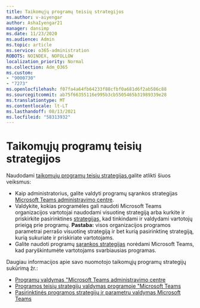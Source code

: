```yaml
---
title: Taikomųjų programų teisių strategijos
ms.author: v-aiyengar
author: AshaIyengar21
manager: dansimp
ms.date: 11/23/2020
ms.audience: Admin
ms.topic: article
ms.service: o365-administration
ROBOTS: NOINDEX, NOFOLLOW
localization_priority: Normal
ms.collection: Adm_O365
ms.custom:
- "9000730"
- "7273"
ms.openlocfilehash: f07fa4a64fb64233f88cfbf0a681d6f2ab586c88
ms.sourcegitcommit: ab75f66355116e995b3cb5505465b31989339e28
ms.translationtype: MT
ms.contentlocale: lt-LT
ms.lasthandoff: 08/13/2021
ms.locfileid: "58313932"
---
```

# <a name="app-permission-policies"></a>Taikomųjų programų teisių strategijos

Naudodami [taikomųjų programų teisių strategijas,](https://docs.microsoft.com/microsoftteams/teams-app-permission-policies)galite atlikti šiuos veiksmus:
- Kaip administratorius, galite valdyti programų sąrankos strategijas [Microsoft Teams administravimo centre](https://admin.teams.microsoft.com/policies/app-permission).
- Valdykite, kokias programėles gali naudoti Microsoft Teams organizacijos vartotojai naudodami visuotinę strategiją arba kurkite ir priskirkite pasirinktines [strategijas,](https://docs.microsoft.com/microsoftteams/teams-app-permission-policies#create-a-custom-app-permission-policy) kad tinkindami ir valdydami vartotojų prieigą prie programų. 
**Pastaba:** visos organizacijos programos parametrai perrašo visuotinę strategiją ir bet kurią pasirinktinę strategiją, kurią sukuriate ir priskiriate vartotojams.
- Galite naudoti programų [sąrankos strategijas](https://docs.microsoft.com/microsoftteams/teams-app-setup-policies) norėdami Microsoft Teams, kad paryškintumėte vartotojams svarbiausias programas. 


Daugiau informacijos apie savo nuomotojo taikomųjų programų strategijų sukūrimą žr.:
- [Programų valdymas "Microsoft Teams administravimo centre](https://docs.microsoft.com/MicrosoftTeams/manage-apps)
- [Programos teisių strategijų valdymas programoje "Microsoft Teams](https://docs.microsoft.com/microsoftteams/teams-app-permission-policies)
- [Pasirinktinės programos strategijų ir parametrų valdymas Microsoft Teams](https://docs.microsoft.com/MicrosoftTeams/teams-custom-app-policies-and-settings)
